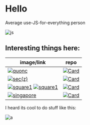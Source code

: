 # Hello

Average use-JS-for-everything person

![js](https://github-readme-stats.vercel.app/api/top-langs/?username=hemisemidemipresent&langs_count=15&theme=material-palenight&layout=compact)

## Interesting things here:

| image/link                                                                                                                                                                         | repo                                                                                                                                                                                          |
| ---------------------------------------------------------------------------------------------------------------------------------------------------------------------------------- | --------------------------------------------------------------------------------------------------------------------------------------------------------------------------------------------- |
| [![quonc](https://cdn.discordapp.com/splashes/598768024761139240/61f85a7c24282c9333788b76ee0139f2.jpg?size=300)](https://cq.netlify.app)                                           | [![Card](https://github-readme-stats.vercel.app/api/pin/?username=hemisemidemipresent&repo=cyberquincy&theme=material-palenight)](https://github.com/hemisemidemipresent/cyberquincy)         |
| [![sec(z)](https://media.discordapp.net/attachments/699781597515481159/929364835211300884/graph.png?width=300&height=300)](https://hemisemidemipresent.github.io/complex3/)        | [![Card](https://github-readme-stats.vercel.app/api/pin/?username=hemisemidemipresent&repo=complex3&theme=material-palenight)](https://github.com/hemisemidemipresent/complex3)               |
| [![square1](https://square1.vercel.app/svg?algorithm=)](https://square1.vercel.app/) [![square1](<https://square1.vercel.app/svg?algorithm=/(3,3)/>)](https://square1.vercel.app/) | [![Card](https://github-readme-stats.vercel.app/api/pin/?username=hemisemidemipresent&repo=square1&theme=material-palenight)](https://github.com/hemisemidemipresent/square1)                 |
| [![singapore](https://media.discordapp.net/attachments/699813088882458717/921580181624328202/unknown.png?width=300&height=187)](https://sgelection.netlify.app/)                   | [![Card](https://github-readme-stats.vercel.app/api/pin/?username=hemisemidemipresent&repo=sg-election-map&theme=material-palenight)](https://github.com/hemisemidemipresent/sg-election-map) |

I heard its cool to do stuff like this:

![a](https://github-readme-stats.vercel.app/api?username=hemisemidemipresent&show_icons=true&line_height=27&theme=material-palenight&include_all_commits=true)
